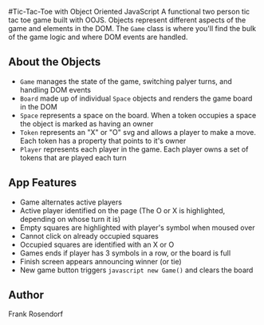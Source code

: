 #Tic-Tac-Toe with Object Oriented JavaScript
A functional two person tic tac toe game built with OOJS. Objects represent different aspects of the game and elements in the DOM. The ```Game``` class is where you'll find the bulk of the game logic and where DOM events are handled.

## About the Objects
* ```Game``` manages the state of the game, switching palyer turns, and handling DOM events
* ```Board``` made up of individual ```Space``` objects and renders the game board in the DOM
* ```Space``` represents a space on the board. When a token occupies a space the object is marked as having an owner
* ```Token``` represents an "X" or "O" svg and allows a player to make a move. Each token has a property that points to it's owner
* ```Player``` represents each player in the game. Each player owns a set of tokens that are played each turn

## App Features
* Game alternates active players
* Active player identified on the page (The O or X is highlighted, depending on whose turn it is)
* Empty squares are highlighted with player's symbol when moused over
* Cannot click on already occupied squares
* Occupied squares are identified with an X or O
* Games ends if player has 3 symbols in a row, or the board is full
* Finish screen appears announcing winner (or tie)
* New game button triggers ```javascript new Game()``` and clears the board

## Author
Frank Rosendorf